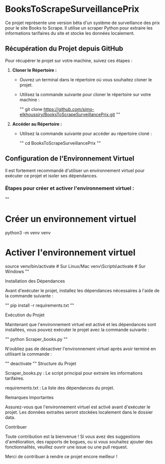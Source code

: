 # BooksToScrapeSurveillancePrix

Ce projet représente une version bêta d'un système de surveillance des prix pour le site Books to Scrape. Il utilise un scraper Python pour extraire les informations tarifaires du site et stocke les données localement.

## Récupération du Projet depuis GitHub

Pour récupérer le projet sur votre machine, suivez ces étapes :

1. **Cloner le Répertoire :**
   - Ouvrez un terminal dans le répertoire où vous souhaitez cloner le projet.
   - Utilisez la commande suivante pour cloner le répertoire sur votre machine :
     
     "" git clone https://github.com/simo-elkhoussiry/BooksToScrapeSurveillancePrix.git ""
     
   
2. **Accéder au Répertoire :**
   - Utilisez la commande suivante pour accéder au répertoire cloné :
     
     "" cd BooksToScrapeSurveillancePrix ""
     

## Configuration de l'Environnement Virtuel

Il est fortement recommandé d'utiliser un environnement virtuel pour exécuter ce projet et isoler ses dépendances.

### Étapes pour créer et activer l'environnement virtuel :

""
# Créer un environnement virtuel
python3 -m venv venv

# Activer l'environnement virtuel
source venv/bin/activate  # Sur Linux/Mac
venv\Scripts\activate    # Sur Windows 
                                            ""

Installation des Dépendances

Avant d'exécuter le projet, installez les dépendances nécessaires à l'aide de la commande suivante :

"" pip install -r requirements.txt ""

Exécution du Projet

Maintenant que l'environnement virtuel est activé et les dépendances sont installées, vous pouvez exécuter le projet avec la commande suivante :

"" python Scraper_books.py ""

N'oubliez pas de désactiver l'environnement virtuel après avoir terminé en utilisant la commande :

"" deactivate ""
Structure du Projet

Scraper_books.py : Le script principal pour extraire les informations tarifaires.

requirements.txt : La liste des dépendances du projet.

Remarques Importantes

Assurez-vous que l'environnement virtuel est activé avant d'exécuter le projet.
Les données extraites seront stockées localement dans le dossier data.

Contribuer

Toute contribution est la bienvenue ! Si vous avez des suggestions d'amélioration, des rapports de bogues, ou si vous souhaitez ajouter des fonctionnalités, veuillez ouvrir une issue ou une pull request.

Merci de contribuer à rendre ce projet encore meilleur !